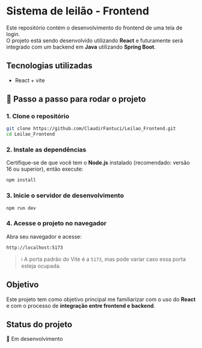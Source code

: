 # Sistema de leilão - Frontend

Este repositório contém o desenvolvimento do frontend de uma tela de login.  
O projeto está sendo desenvolvido utilizando **React** e futuramente será integrado com um backend em **Java** utilizando **Spring Boot**.

## Tecnologias utilizadas

- React + vite

## 🚀 Passo a passo para rodar o projeto

### 1. Clone o repositório

```bash
git clone https://github.com/ClaudirFantuci/Leilao_Frontend.git
cd Leilao_Frontend
````

### 2. Instale as dependências

Certifique-se de que você tem o **Node.js** instalado (recomendado: versão 16 ou superior), então execute:

```bash
npm install
```

### 3. Inicie o servidor de desenvolvimento

```bash
npm run dev
```

### 4. Acesse o projeto no navegador

Abra seu navegador e acesse:

```
http://localhost:5173
```

> ℹ️ A porta padrão do Vite é a `5173`, mas pode variar caso essa porta esteja ocupada.



## Objetivo
Este projeto tem como objetivo principal me familiarizar com o uso do **React** e com o processo de **integração entre frontend e backend**.

## Status do projeto

🚧 Em desenvolvimento

